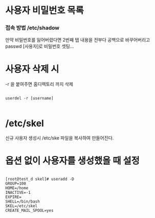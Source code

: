 # 사용자 비밀번호 목록

### 접속 방법 /etc/shadow


만약 비밀번호를 잃어버렸다면 2번째 탭 내용을 전부다 공백으로 바꾸어버리고 passwd [사용자]로 비밀번호 셋팅...


# 사용자 삭제 시

-r 을 붙여주면 홈디렉토리 까지 삭제

```

userdel -r [username]


```

# /etc/skel

신규 사용자 생성시 /etc/ske 파일을 복사하여 만들어진다.


# 옵션 없이 사용자를 생성했을 때 설정

```

[root@test_d skel]# useradd -D
GROUP=100
HOME=/home
INACTIVE=-1
EXPIRE=
SHELL=/bin/bash
SKEL=/etc/skel
CREATE_MAIL_SPOOL=yes

```

